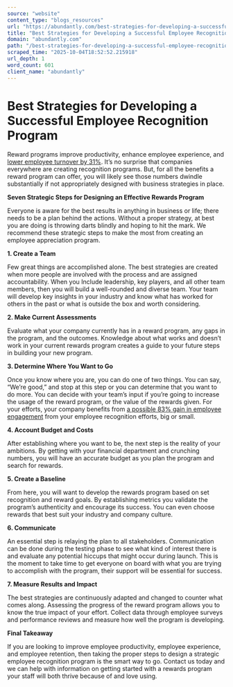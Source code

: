 ```yaml
---
source: "website"
content_type: "blogs_resources"
url: "https://abundantly.com/best-strategies-for-developing-a-successful-employee-recognition-program/"
title: "Best Strategies for Developing a Successful Employee Recognition Program"
domain: "abundantly.com"
path: "/best-strategies-for-developing-a-successful-employee-recognition-program/"
scraped_time: "2025-10-04T18:52:52.215918"
url_depth: 1
word_count: 601
client_name: "abundantly"
---
```


# Best Strategies for Developing a Successful Employee Recognition Program

Reward programs improve productivity, enhance employee experience, and [lower employee turnover by 31%](https://abundantly.com/). It’s no surprise that companies everywhere are creating recognition programs. But, for all the benefits a reward program can offer, you will likely see those numbers dwindle substantially if not appropriately designed with business strategies in place.

**Seven Strategic Steps for Designing an Effective Rewards Program**

Everyone is aware for the best results in anything in business or life; there needs to be a plan behind the actions. Without a proper strategy, at best you are doing is throwing darts blindly and hoping to hit the mark. We recommend these strategic steps to make the most from creating an employee appreciation program.

**1. Create a Team**

Few great things are accomplished alone. The best strategies are created when more people are involved with the process and are assigned accountability. When you Include leadership, key players, and all other team members, then you will build a well-rounded and diverse team. Your team will develop key insights in your industry and know what has worked for others in the past or what is outside the box and worth considering.

**2. Make Current Assessments**

Evaluate what your company currently has in a reward program, any gaps in the program, and the outcomes. Knowledge about what works and doesn’t work in your current rewards program creates a guide to your future steps in building your new program.

**3. Determine Where You Want to Go**

Once you know where you are, you can do one of two things. You can say, “We’re good,” and stop at this step or you can determine that you want to do more. You can decide with your team’s input if you’re going to increase the usage of the reward program, or the value of the rewards given. For your efforts, your company benefits from [a possible 83% gain in employee engagement](https://www.insightsforprofessionals.com/hr/talent-management/employee-recognition-statistics-blow-your-mind) from your employee recognition efforts, big or small.

**4. Account Budget and Costs**

After establishing where you want to be, the next step is the reality of your ambitions. By getting with your financial department and crunching numbers, you will have an accurate budget as you plan the program and search for rewards.

**5. Create a Baseline**

From here, you will want to develop the rewards program based on set recognition and reward goals. By establishing metrics you validate the program’s authenticity and encourage its success. You can even choose rewards that best suit your industry and company culture.

**6. Communicate**

An essential step is relaying the plan to all stakeholders. Communication can be done during the testing phase to see what kind of interest there is and evaluate any potential hiccups that might occur during launch. This is the moment to take time to get everyone on board with what you are trying to accomplish with the program, their support will be essential for success.

**7. Measure Results and Impact**

The best strategies are continuously adapted and changed to counter what comes along. Assessing the progress of the reward program allows you to know the true impact of your effort. Collect data through employee surveys and performance reviews and measure how well the program is developing.

**Final Takeaway**

If you are looking to improve employee productivity, employee experience, and employee retention, then taking the proper steps to design a strategic employee recognition program is the smart way to go. Contact us today and we can help with information on getting started with a rewards program your staff will both thrive because of and love using.